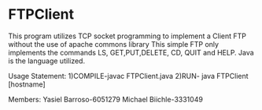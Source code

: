 # FTPClient
This program utilizes TCP socket programming to implement a Client FTP without the use of apache commons library This simple FTP only implements the commands LS, GET,PUT,DELETE, CD, QUIT and HELP. Java is the language utilized.

Usage Statement: 1)COMPILE-javac FTPClient.java 2)RUN- java FTPClient [hostname]

Members: Yasiel Barroso-6051279 Michael Biichle-3331049
